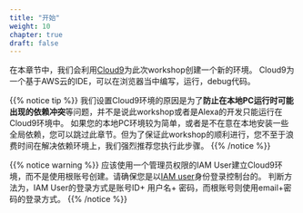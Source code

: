 ```yaml
---
title: "开始"
weight: 10
chapter: true
draft: false
---
```

在本章节中，我们会利用[Cloud9](https://aws.amazon.com/cloud9/)为此次workshop创建一个新的环境。
Cloud9为一个基于AWS云的IDE，可以在浏览器当中编写，运行，debug代码。

{{% notice tip %}}
我们设置Cloud9环境的原因是为了**防止在本地PC运行时可能出现的依赖冲突**等问题，并不是说此workshop或者是Alexa的开发只能运行在Cloud9环境中。
如果您的本地PC环境较为简单，或者是不在意在本地安装一些全局依赖，您可以跳过此章节。但为了保证此workshop的顺利进行，您不至于浪费时间在解决依赖环境上，我们强烈推荐您执行此步骤。
{{% /notice %}}

{{% notice warning %}}
应该使用一个管理员权限的IAM User建立Cloud9环境，而不是使用根账号创建。请确保您是以[IAM user](https://docs.aws.amazon.com/IAM/latest/UserGuide/id_users.html)身份登录控制台的。
判断方法为，IAM User的登录方式是账号ID+ 用户名+ 密码，而根账号则使用email+密码的登录方式。 
{{% /notice %}}



